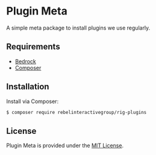 # Plugin Meta

A simple meta package to install plugins we use regularly.

## Requirements

- [Bedrock](https://github.com/roots/bedrock)
- [Composer](https://getcomposer.org/download/)

## Installation

Install via Composer:

```bash
$ composer require rebelinteractivegroup/rig-plugins
```

## License

Plugin Meta is provided under the [MIT License](LICENSE.md).
